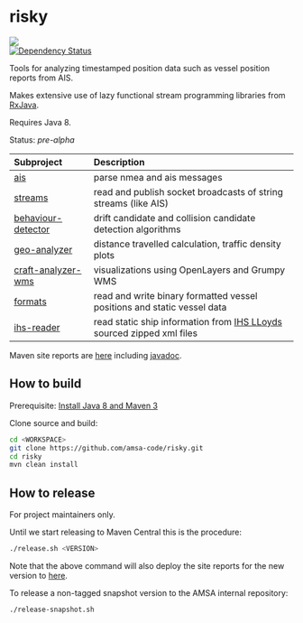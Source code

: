 risky
=====
<a href="https://travis-ci.org/amsa-code/risky"><img src="https://travis-ci.org/amsa-code/risky.svg"/></a><br/>
[![Dependency Status](https://gemnasium.com/com.github.davidmoten/risky.svg)](https://gemnasium.com/com.github.davidmoten/risky)

Tools for analyzing timestamped position data such as vessel position reports from AIS.

Makes extensive use of lazy functional stream programming libraries from [RxJava](https://github.com/reactivex/RxJava).

Requires Java 8.

Status: *pre-alpha*

| Subproject         | Description |
|:-------------------|:------------|
| [ais](ais) | parse nmea and ais messages
| [streams](streams) | read and publish socket broadcasts of string streams (like AIS)
| [behaviour-detector](behaviour-detector) | drift candidate and collision candidate detection algorithms
| [geo-analyzer](geo-analyzer) | distance travelled calculation, traffic density plots
| [craft-analyzer-wms](craft-analyzer-wms) | visualizations using OpenLayers and Grumpy WMS
| [formats](formats) | read and write binary formatted vessel positions and static vessel data
| [ihs-reader](ihs-reader) | read static ship information from [IHS LLoyds](http://www.shipfinder.org/) sourced zipped xml files

Maven site reports are [here](http://amsa-code.github.io/risky/index.html) including [javadoc](http://amsa-code.github.io/risky/apidocs/index.html).

How to build
----------------
Prerequisite: [Install Java 8 and Maven 3](https://github.com/amsa-code/risky/wiki/Install-Java-and-Maven)

Clone source and build:
```bash
cd <WORKSPACE>
git clone https://github.com/amsa-code/risky.git
cd risky
mvn clean install
```

How to release
---------------
For project maintainers only.

Until we start releasing to Maven Central this is the procedure:

```bash
./release.sh <VERSION>
```

Note that the above command will also deploy the site reports for the new version to [here](http://amsa-code.github.io/risky/index.html).

To release a non-tagged snapshot version to the AMSA internal repository:

```bash
./release-snapshot.sh
```
